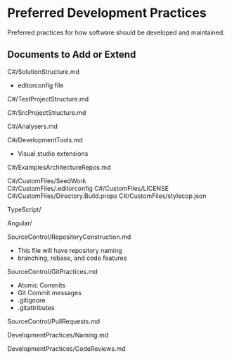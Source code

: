 # Preferred Development Practices
Preferred practices for how software should be developed and maintained.

## Documents to Add or Extend

C#/SolutionStructure.md
 - editorconfig file
 
C#/TestProjectStructure.md

C#/SrcProjectStructure.md

C#/Analysers.md

C#/DevelopmentTools.md
 - Visual studio extensions

C#/ExamplesArchitectureRepos.md

C#/CustomFiles/SeedWork  
C#/CustomFiles/.editorconfig
C#/CustomFiles/LICENSE
C#/CustomFiles/Directory.Build.props
C#/CustomFiles/stylecop.json

TypeScript/

Angular/

SourceControl/RepositoryConstruction.md
 - This file will have repository naming
 - branching, rebase, and code features

SourceControl/GitPractices.md
 - Atomic Commits
 - Git Commit messages
 - .gitignore
 - .gitattributes
 
SourceControl/PullRequests.md

DevelopmentPractices/Naming.md

DevelopmentPractices/CodeReviews.md

